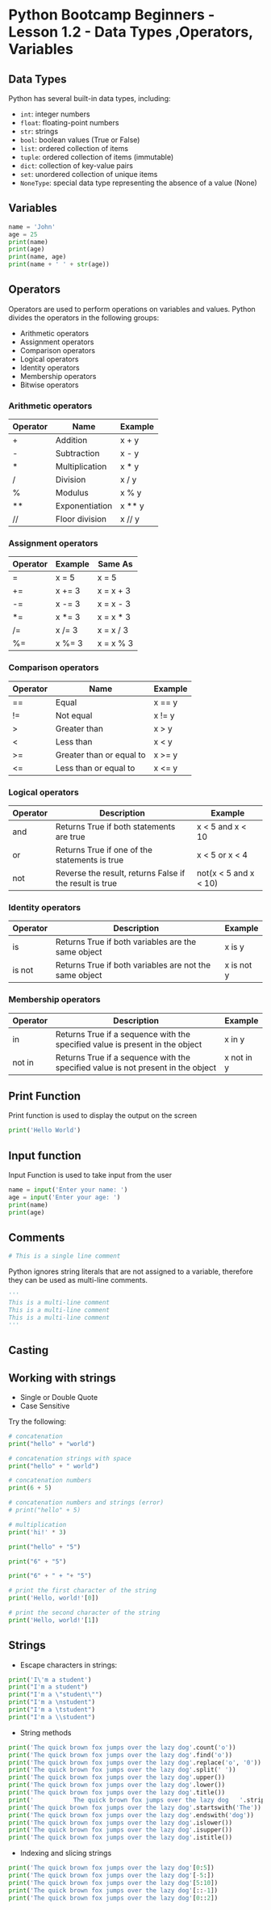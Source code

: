 # Python Bootcamp Beginners - Lesson 1.2 - Data Types ,Operators, Variables

## Data Types
Python has several built-in data types, including:
- `int`: integer numbers
- `float`: floating-point numbers
- `str`: strings
- `bool`: boolean values (True or False)
- `list`: ordered collection of items
- `tuple`: ordered collection of items (immutable)
- `dict`: collection of key-value pairs
- `set`: unordered collection of unique items
- `NoneType`: special data type representing the absence of a value (None)

## Variables
```python
name = 'John'
age = 25
print(name)
print(age)
print(name, age)
print(name + ' ' + str(age))
```




## Operators
Operators are used to perform operations on variables and values.
Python divides the operators in the following groups:
- Arithmetic operators
- Assignment operators
- Comparison operators
- Logical operators
- Identity operators
- Membership operators
- Bitwise operators



### Arithmetic operators
| Operator | Name            | Example  |
|----------|-----------------|----------|
| +        | Addition        | x + y    |
| -        | Subtraction     | x - y    |
| *        | Multiplication  | x * y    |
| /        | Division        | x / y    |
| %        | Modulus         | x % y    |
| **       | Exponentiation  | x ** y   |
| //       | Floor division  | x // y   |


### Assignment operators
| Operator | Example | Same As      |
|----------|---------|--------------|
| =        | x = 5   | x = 5        |
| +=       | x += 3  | x = x + 3    |
| -=       | x -= 3  | x = x - 3    |
| *=       | x *= 3  | x = x * 3    |
| /=       | x /= 3  | x = x / 3    |
| %=       | x %= 3  | x = x % 3    |


### Comparison operators
| Operator | Name                          | Example        |
|----------|-------------------------------|----------------|
| ==       | Equal                         | x == y         |
| !=       | Not equal                     | x != y         |
| >        | Greater than                  | x > y          |
| <        | Less than                     | x < y          |
| >=       | Greater than or equal to      | x >= y         |
| <=       | Less than or equal to         | x <= y         |




### Logical operators
| Operator | Description                              | Example                  |
|----------|------------------------------------------|--------------------------|
| and      | Returns True if both statements are true | x < 5 and x < 10         |
| or       | Returns True if one of the statements is true | x < 5 or x < 4      |
| not      | Reverse the result, returns False if the result is true | not(x < 5 and x < 10) |




### Identity operators
| Operator | Description                                     | Example    |
|----------|-------------------------------------------------|------------|
| is       | Returns True if both variables are the same object       | x is y     |
| is not   | Returns True if both variables are not the same object   | x is not y |



### Membership operators
| Operator | Description                                                      | Example    |
|----------|------------------------------------------------------------------|------------|
| in       | Returns True if a sequence with the specified value is present in the object     | x in y     |
| not in   | Returns True if a sequence with the specified value is not present in the object | x not in y |





## Print Function
Print function is used to display the output on the screen
```python
print('Hello World')
```

## Input function
Input Function is used to take input from the user
```python
name = input('Enter your name: ')
age = input('Enter your age: ')
print(name)
print(age)
```


## Comments
```python
# This is a single line comment
```
Python ignores string literals that are not assigned to a variable, therefore they can be used as multi-line comments.
```python
'''
This is a multi-line comment
This is a multi-line comment
This is a multi-line comment
'''
```

## Casting


## Working with strings
- Single or Double Quote
- Case Sensitive


Try the following:
```python
# concatenation
print("hello" + "world")

# concatenation strings with space
print("hello" + " world")

# concatenation numbers
print(6 + 5)

# concatenation numbers and strings (error)
# print("hello" + 5)

# multiplication
print('hi!' * 3)

print("hello" + "5")

print("6" + "5")

print("6" + " + "+ "5")

# print the first character of the string
print('Hello, world!'[0])

# print the second character of the string
print('Hello, world!'[1])
```




## Strings

- Escape characters in strings:
```python
print('I\'m a student')
print("I'm a student")
print("I'm a \"student\"")
print("I'm a \nstudent")
print("I'm a \tstudent")
print("I'm a \\student")
```


- String methods
```python
print('The quick brown fox jumps over the lazy dog'.count('o'))
print('The quick brown fox jumps over the lazy dog'.find('o'))
print('The quick brown fox jumps over the lazy dog'.replace('o', '0'))
print('The quick brown fox jumps over the lazy dog'.split(' '))
print('The quick brown fox jumps over the lazy dog'.upper())
print('The quick brown fox jumps over the lazy dog'.lower())
print('The quick brown fox jumps over the lazy dog'.title())
print('           The quick brown fox jumps over the lazy dog   '.strip())
print('The quick brown fox jumps over the lazy dog'.startswith('The'))
print('The quick brown fox jumps over the lazy dog'.endswith('dog'))
print('The quick brown fox jumps over the lazy dog'.islower())
print('The quick brown fox jumps over the lazy dog'.isupper())
print('The quick brown fox jumps over the lazy dog'.istitle())
```

- Indexing and slicing strings
```python
print('The quick brown fox jumps over the lazy dog'[0:5])
print('The quick brown fox jumps over the lazy dog'[-5:])
print('The quick brown fox jumps over the lazy dog'[5:10])
print('The quick brown fox jumps over the lazy dog'[::-1])
print('The quick brown fox jumps over the lazy dog'[0::2])
```



